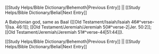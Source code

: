 [[Study Helps/Bible Dictionary/Behemoth|Previous Entry]]  ||  [[Study Helps/Bible Dictionary/Belial|Next Entry]]

 A Babylonian god, same as Baal ([[Old Testament/Isaiah/Isaiah 46#^verse-1|Isa. 46:1]]; [[Old Testament/Jeremiah/Jeremiah 50#^verse-2|Jer. 50:2]]; [[Old Testament/Jeremiah/Jeremiah 51#^verse-44|51:44]]).

[[Study Helps/Bible Dictionary/Behemoth|Previous Entry]]  ||  [[Study Helps/Bible Dictionary/Belial|Next Entry]]